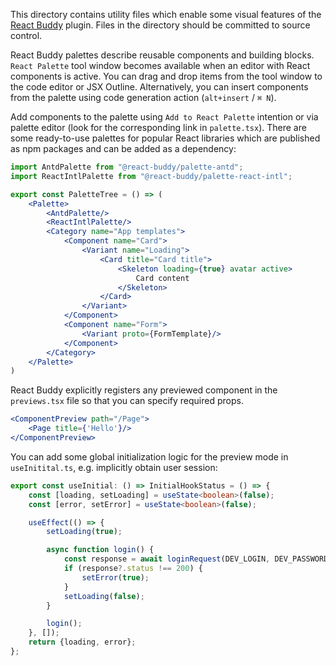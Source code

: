 This directory contains utility files which enable some visual features of the
[React Buddy](https://plugins.jetbrains.com/plugin/17467-react-buddy/) plugin.
Files in the directory should be committed to source control.

React Buddy palettes describe reusable components and building blocks. `React Palette` tool window becomes available when an editor with
React components is active. You can drag and drop items from the tool window to the code editor or JSX Outline. Alternatively, you can
insert components from the palette using code generation action (`alt+insert` / `⌘ N`).

Add components to the palette using `Add to React Palette` intention or via palette editor (look for the corresponding link
in `palette.tsx`). There are some ready-to-use palettes for popular React libraries which are published as npm packages and can be added as
a dependency:

```jsx
import AntdPalette from "@react-buddy/palette-antd";
import ReactIntlPalette from "@react-buddy/palette-react-intl";

export const PaletteTree = () => (
	<Palette>
		<AntdPalette/>
		<ReactIntlPalette/>
		<Category name="App templates">
			<Component name="Card">
				<Variant name="Loading">
					<Card title="Card title">
						<Skeleton loading={true} avatar active>
							Card content
						</Skeleton>
					</Card>
				</Variant>
			</Component>
			<Component name="Form">
				<Variant proto={FormTemplate}/>
			</Component>
		</Category>
	</Palette>
)
```

React Buddy explicitly registers any previewed component in the `previews.tsx` file so that you can specify required props.

```jsx
<ComponentPreview path="/Page">
	<Page title={'Hello'}/>
</ComponentPreview>
```

You can add some global initialization logic for the preview mode in `useInitital.ts`,
e.g. implicitly obtain user session:

```typescript
export const useInitial: () => InitialHookStatus = () => {
    const [loading, setLoading] = useState<boolean>(false);
    const [error, setError] = useState<boolean>(false);

    useEffect(() => {
        setLoading(true);

        async function login() {
            const response = await loginRequest(DEV_LOGIN, DEV_PASSWORD);
            if (response?.status !== 200) {
                setError(true);
            }
            setLoading(false);
        }

        login();
    }, []);
    return {loading, error};
};
```